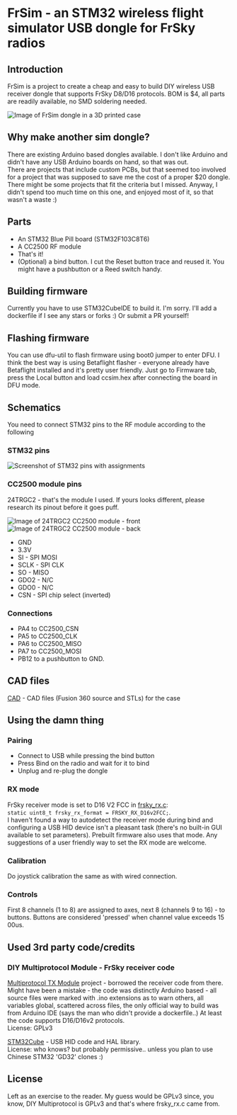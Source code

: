 # FrSim - an STM32 wireless flight simulator USB dongle for FrSky radios

## Introduction

FrSim is a project to create a cheap and easy to build DIY wireless USB receiver dongle that supports FrSky D8/D16 protocols.
BOM is $4, all parts are readily available, no SMD soldering needed.

![Image of FrSim dongle in a 3D printed case](./images/hero.jpeg)

## Why make another sim dongle?

There are existing Arduino based dongles available. I don't like Arduino and didn't have any USB Arduino boards on hand, so that was out.  
There are projects that include custom PCBs, but that seemed too involved for a project that was supposed to save me the cost of a proper $20 dongle.  
There might be some projects that fit the criteria but I missed. Anyway, I didn't spend too much time on this one, and enjoyed most of it, so that wasn't a waste :)

## Parts

- An STM32 Blue Pill board (STM32F103C8T6)
- A CC2500 RF module
- That's it!
- (Optional) a bind button. I cut the Reset button trace and reused it. You might have a pushbutton or a Reed switch handy.

## Building firmware

Currently you have to use STM32CubeIDE to build it. I'm sorry. I'll add a dockerfile if I see any stars or forks :) Or submit a PR yourself!

## Flashing firmware

You can use dfu-util to flash firmware using boot0 jumper to enter DFU. I think the best way is using Betaflight flasher - everyone already have Betaflight installed and it's pretty user friendly. Just go to Firmware tab, press the Local button and load ccsim.hex after connecting the board in DFU mode.

## Schematics

You need to connect STM32 pins to the RF module according to the following 

### STM32 pins

![Screenshot of STM32 pins with assignments](./images/stm32pins.png)

### CC2500 module pins

24TRGC2 - that's the module I used. If yours looks different, please research its pinout before it goes puff.

![Image of 24TRGC2 CC2500 module - front](./images/24trgc2.jpg)
![Image of 24TRGC2 CC2500 module - back](./images/24trgc2_2.jpg)
- GND
- 3.3V
- SI - SPI MOSI
- SCLK - SPI CLK
- SO - MISO
- GDO2 - N/C
- GDO0 - N/C
- CSN - SPI chip select (inverted)

### Connections
- PA4 to CC2500_CSN
- PA5 to CC2500_CLK
- PA6 to CC2500_MISO
- PA7 to CC2500_MOSI
- PB12 to a pushbutton to GND.

## CAD files

[CAD](CAD) - CAD files (Fusion 360 source and STLs) for the case

## Using the damn thing

### Pairing
- Connect to USB while pressing the bind button
- Press Bind on the radio and wait for it to bind
- Unplug and re-plug the dongle

### RX mode
FrSky receiver mode is set to D16 V2 FCC in [frsky_rx.c](Core/Src/frsky_rx.c):  
`static uint8_t frsky_rx_format = FRSKY_RX_D16v2FCC;`.  
I haven't found a way to autodetect the receiver mode during bind and configuring a USB HID device isn't a pleasant task (there's no built-in GUI available to set parameters). Prebuilt firmware also uses that mode. Any suggestions of a user friendly way to set the RX mode are welcome.

### Calibration
Do joystick calibration the same as with wired connection.

### Controls
First 8 channels (1 to 8) are assigned to axes, next 8 (channels 9 to 16) - to buttons. Buttons are considered 'pressed' when channel value exceeds 15
00us.

## Used 3rd party code/credits

### DIY Multiprotocol Module - FrSky receiver code
[Multiprotocol TX Module](https://github.com/pascallanger/DIY-Multiprotocol-TX-Module) project - borrowed the receiver code from there. Might have been a mistake - the code was distinctly Arduino based - all source files were marked with .ino extensions as to warn others, all variables global, scattered across files, the only official way to build was from Arduino IDE (says the man who didn't provide a dockerfile..) At least the code supports D16/D16v2 protocols.  
License: GPLv3

[STM32Cube](https://www.st.com/en/ecosystems/stm32cube.html) - USB HID code and HAL library.  
License: who knows? but probably permissive.. unless you plan to use Chinese STM32 'GD32' clones :)

## License
Left as an exercise to the reader. My guess would be GPLv3 since, you know, DIY Multiprotocol is GPLv3 and that's where frsky_rx.c came from.